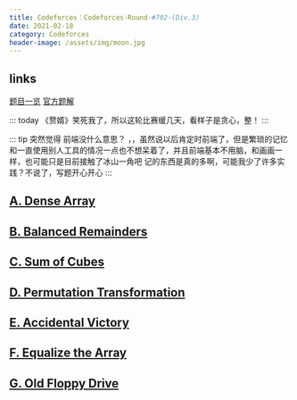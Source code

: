```yaml
---
title: Codeforces：Codeforces-Round-#702-(Div.3)
date: 2021-02-18
category: Codeforces
header-image: /assets/img/moon.jpg
---
```


## links

[题目一览](https://codeforces.com/contest/1490)
[官方题解](https://codeforces.com/blog/entry/87874)

::: today
《赘婿》笑死我了，所以这轮比赛缓几天，看样子是贪心，整！
:::

::: tip 突然觉得 前端没什么意思？
，，虽然说以后肯定时前端了，但是繁琐的记忆和一直使用别人工具的情况一点也不想呆着了，并且前端基本不用脑，和画画一样，也可能只是目前接触了冰山一角吧
记的东西是真的多啊，可能我少了许多实践？不说了，写题开心开心
:::

## [A. Dense Array](https://codeforces.com/contest/1490/problem/A)

## [B. Balanced Remainders](https://codeforces.com/contest/1490/problem/B)

## [C. Sum of Cubes](https://codeforces.com/contest/1490/problem/C)

## [D. Permutation Transformation](https://codeforces.com/contest/1490/problem/D)

## [E. Accidental Victory](https://codeforces.com/contest/1490/problem/E)

## [F. Equalize the Array](https://codeforces.com/contest/1490/problem/F)

## [G. Old Floppy Drive](https://codeforces.com/contest/1490/problem/G)

